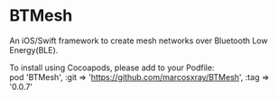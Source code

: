 # BTMesh
An iOS/Swift framework to create mesh networks over Bluetooth Low Energy(BLE).

To install using Cocoapods, please add to your Podfile:</br>
pod 'BTMesh', :git => 'https://github.com/marcosxray/BTMesh', :tag => '0.0.7'
